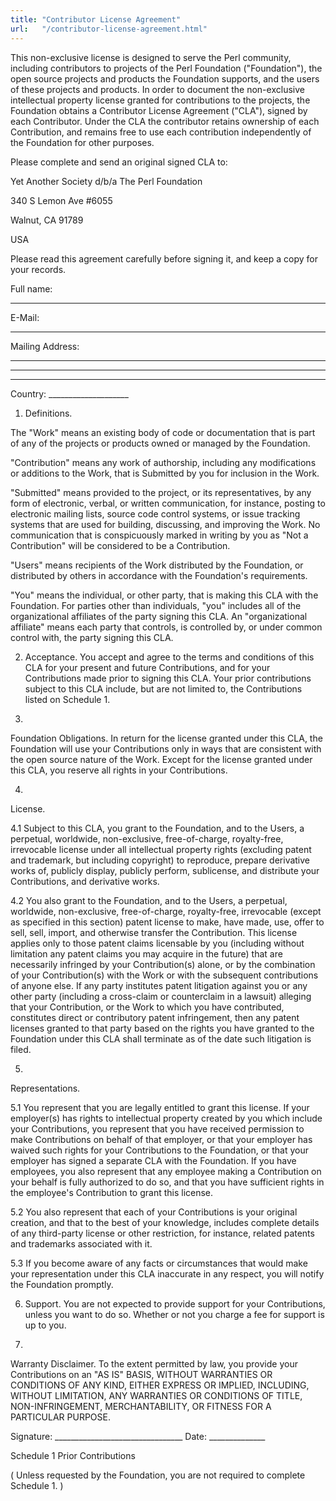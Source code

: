 ```yaml
---
title: "Contributor License Agreement"
url:   "/contributor-license-agreement.html"
---
```

This non-exclusive license is designed to serve the Perl
community, including contributors to projects of the Perl
Foundation ("Foundation"), the open source projects and
products the Foundation supports, and the users of these
projects and products. In order to document the
non-exclusive intellectual property license granted for
contributions to the projects, the Foundation obtains a
Contributor License Agreement ("CLA"), signed by each
Contributor. Under the CLA the contributor retains ownership
of each Contribution, and remains free to use each
contribution independently of the Foundation for other
purposes.

Please complete and send an original
signed CLA to:

Yet Another Society d/b/a The Perl Foundation

340 S Lemon Ave #6055

Walnut, CA 91789

USA

Please read this agreement carefully before signing it, and
keep a copy for your records.

Full name:
__________________________________________________________
E-Mail:
_____________________________________________________________
Mailing
Address:
______________________________________________________
___________________________________________________________________
_______________________________________
Country: ____________________

1. Definitions.

The
"Work" means an existing body of code or documentation that
is part of any of the projects or products owned or managed
by the Foundation.

"Contribution" means any work
of authorship, including any modifications or additions to
the Work, that is Submitted by you for inclusion in the
Work.

"Submitted" means provided to the project,
or its representatives, by any form of electronic, verbal,
or written communication, for instance, posting to
electronic mailing lists, source code control systems, or
issue tracking systems that are used for building,
discussing, and improving the Work. No communication that is
conspicuously marked in writing by you as "Not a
Contribution" will be considered to be a Contribution.

"Users"
means recipients of the Work distributed by the Foundation,
or distributed by others in accordance with the Foundation's
requirements.

"You" means the individual, or
other party, that is making this CLA with the Foundation.
For parties other than individuals, "you" includes all of
the organizational affiliates of the party signing this CLA.
An "organizational affiliate" means each party that
controls, is controlled by, or under common control with,
the party signing this CLA.

2. Acceptance. You
accept and agree to the terms and conditions of this CLA for
your present and future Contributions, and for your
Contributions made prior to signing this CLA. Your prior
contributions subject to this CLA include, but are not
limited to, the Contributions listed on Schedule 1.

3.
Foundation Obligations. In return for the license granted
under this CLA, the Foundation will use your Contributions
only in ways that are consistent with the open source nature
of the Work. Except for the license granted under this CLA,
you reserve all rights in your Contributions.

4.
License.

4.1 Subject to this CLA, you grant to
the Foundation, and to the Users, a perpetual, worldwide,
non-exclusive, free-of-charge, royalty-free, irrevocable
license under all intellectual property rights (excluding
patent and trademark, but including copyright) to reproduce,
prepare derivative works of, publicly display, publicly
perform, sublicense, and distribute your Contributions, and
derivative works.

4.2 You also grant to the
Foundation, and to the Users, a perpetual, worldwide,
non-exclusive, free-of-charge, royalty-free, irrevocable
(except as specified in this section) patent license to
make, have made, use, offer to sell, sell, import, and
otherwise transfer the Contribution. This license applies
only to those patent claims licensable by you (including
without limitation any patent claims you may acquire in the
future) that are necessarily infringed by your
Contribution(s) alone, or by the combination of your
Contribution(s) with the Work or with the subsequent
contributions of anyone else. If any party institutes patent
litigation against you or any other party (including a
cross-claim or counterclaim in a lawsuit) alleging that your
Contribution, or the Work to which you have contributed,
constitutes direct or contributory patent infringement, then
any patent licenses granted to that party based on the
rights you have granted to the Foundation under this CLA
shall terminate as of the date such litigation is filed.

5.
Representations.

5.1 You represent that you are
legally entitled to grant this license. If your employer(s)
has rights to intellectual property created by you which
include your Contributions, you represent that you have
received permission to make Contributions on behalf of that
employer, or that your employer has waived such rights for
your Contributions to the Foundation, or that your employer
has signed a separate CLA with the Foundation. If you have
employees, you also represent that any employee making a
Contribution on your behalf is fully authorized to do so,
and that you have sufficient rights in the employee's
Contribution to grant this license.

5.2 You also
represent that each of your Contributions is your original
creation, and that to the best of your knowledge, includes
complete details of any third-party license or other
restriction, for instance, related patents and trademarks
associated with it.

5.3 If you become aware of
any facts or circumstances that would make your
representation under this CLA inaccurate in any respect, you
will notify the Foundation promptly.

6. Support.
You are not expected to provide support for your
Contributions, unless you want to do so. Whether or not you
charge a fee for support is up to you.

7.
Warranty Disclaimer. To the extent permitted by law, you
provide your Contributions on an "AS IS" BASIS, WITHOUT
WARRANTIES OR CONDITIONS OF ANY KIND, EITHER EXPRESS OR
IMPLIED, INCLUDING, WITHOUT LIMITATION, ANY WARRANTIES OR
CONDITIONS OF TITLE, NON-INFRINGEMENT, MERCHANTABILITY, OR
FITNESS FOR A PARTICULAR PURPOSE.

Signature:
________________________________ Date: ______________

Schedule
1 Prior Contributions

( Unless requested by the
Foundation, you are not required to complete Schedule 1. )
